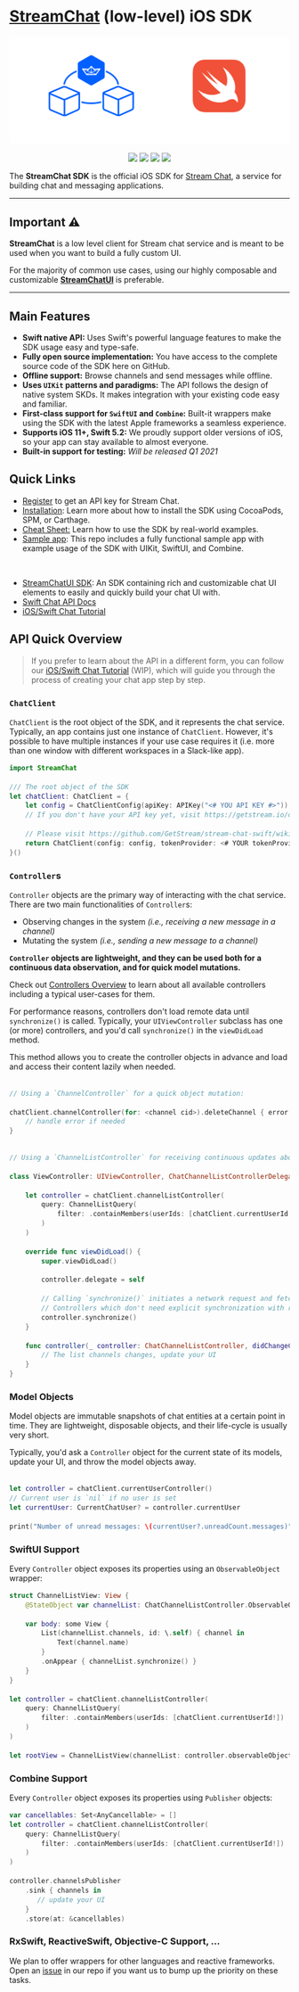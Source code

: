 # [StreamChat](https://getstream.io/chat/) (low-level) iOS SDK

<p align="center">
  <img src="https://github.com/GetStream/stream-chat-swift/blob/main/Documentation/Assets/Low%20Level%20SDK.png"/>
</p>

<p align="center">
  <a href="https://cocoapods.org/pods/StreamChat"><img src="https://img.shields.io/cocoapods/v/StreamChat.svg" /></a>
  <a href="https://swift.org"><img src="https://img.shields.io/badge/Swift-5.2-orange.svg" /></a>
  <a href="https://github.com/GetStream/stream-chat-swift/actions"><img src="https://github.com/GetStream/stream-chat-swift/workflows/CI/badge.svg" /></a>
  <a href="https://sonarcloud.io/summary/new_code?id=GetStream_stream-chat-swift"><img src="https://sonarcloud.io/api/project_badges/measure?project=GetStream_stream-chat-swift&metric=coverage" /></a>
</p>

The **StreamChat SDK**  is the official iOS SDK for [Stream Chat](https://getstream.io/chat), a service for building chat and messaging applications.

---

## Important ⚠️

**StreamChat** is a low level client for Stream chat service and is meant to be used when you want to build a fully custom UI.

For the majority of common use cases, using our highly composable and customizable [**StreamChatUI**](https://github.com/GetStream/stream-chat-swift/tree/main) is preferable.

---

## Main Features

- **Swift native API:** Uses Swift's powerful language features to make the SDK usage easy and type-safe.
- **Fully open source implementation:** You have access to the complete source code of the SDK here on GitHub.
- **Offline support:** Browse channels and send messages while offline.
- **Uses `UIKit` patterns and paradigms:** The API follows the design of native system SKDs. It makes integration with your existing code easy and familiar.
- **First-class support for `SwiftUI` and `Combine`:** Built-it wrappers make using the SDK with the latest Apple frameworks a seamless experience.
- **Supports iOS 11+, Swift 5.2:** We proudly support older versions of iOS, so your app can stay available to almost everyone.
- **Built-in support for testing:** _Will be released Q1 2021_

## **Quick Links**

* [Register](https://getstream.io/chat/trial/) to get an API key for Stream Chat.
* [Installation](https://github.com/GetStream/stream-chat-swift/blob/main/Documentation/Installation.MD): Learn more about how to install the SDK using CocoaPods, SPM, or Carthage.
* [Cheat Sheet:](https://github.com/GetStream/stream-chat-swift/wiki/Cheat-Sheett) Learn how to use the SDK by real-world examples.
* [Sample app](https://github.com/GetStream/stream-chat-swift/tree/master/Example): This repo includes a fully functional sample app with example usage of the SDK with UIKit, SwiftUI, and Combine.

&nbsp;

* [StreamChatUI SDK](https://github.com/GetStream/stream-chat-swift/tree/main): An SDK containing rich and customizable chat UI elements to easily and quickly build your chat UI with.
* [Swift Chat API Docs](https://github.com/GetStream/stream-chat-swift/wiki)
* [iOS/Swift Chat Tutorial](https://getstream.io/tutorials/ios-chat/)

## API Quick Overview

> If you prefer to learn about the API in a different form, you can follow our [iOS/Swift Chat Tutorial](https://getstream.io/tutorials/ios-chat/) (WIP), which will guide you through the process of creating your chat app step by step.

### `ChatClient`

`ChatClient` is the root object of the SDK, and it represents the chat service. Typically, an app contains just one instance of `ChatClient`. However, it's possible to have multiple instances if your use case requires it (i.e. more than one window with different workspaces in a Slack-like app).

```swift
import StreamChat

/// The root object of the SDK
let chatClient: ChatClient = {
    let config = ChatClientConfig(apiKey: APIKey("<# YOU API KEY #>"))
    // If you don't have your API key yet, visit https://getstream.io/chat/trial to get it for free.

    // Please visit https://github.com/GetStream/stream-chat-swift/wiki/Cheat-Sheet#creating-a-new-instance-of-chat-client for info on tokenProvider
    return ChatClient(config: config, tokenProvider: <# YOUR tokenProvider HERE #>)
}()
```

### `Controller`s

`Controller` objects are the primary way of interacting with the chat service. There are two main functionalities of `Controller`s:
  - Observing changes in the system _(i.e., receiving a new message in a channel)_
  - Mutating the system _(i.e., sending a new message to a channel)_

**`Controller` objects are lightweight, and they can be used both for a continuous data observation, and for quick model mutations.**

Check out [Controllers Overview](https://github.com/GetStream/stream-chat-swift/wiki/Controllers-Overview) to learn about all available controllers including a typical user-cases for them.

For performance reasons, controllers don't load remote data until `synchronize()` is called. Typically, your `UIViewController` subclass has one (or more) controllers, and you'd call `synchronize()` in the `viewDidLoad` method.

This method allows you to create the controller objects in advance and load and access their content lazily when needed.

```swift

// Using a `ChannelController` for a quick object mutation:

chatClient.channelController(for: <channel cid>).deleteChannel { error in
    // handle error if needed
}

```

```swift

// Using a `ChannelListController` for receiving continuous updates about available channels:

class ViewController: UIViewController, ChatChannelListControllerDelegate {

    let controller = chatClient.channelListController(
        query: ChannelListQuery(
            filter: .containMembers(userIds: [chatClient.currentUserId!])
        )
    )

    override func viewDidLoad() {
        super.viewDidLoad()

        controller.delegate = self

        // Calling `synchronize()` initiates a network request and fetches the latest version of the data.
        // Controllers which don't need explicit synchronization with remote servers don't have the `synchronize()` method.
        controller.synchronize()
    }

    func controller(_ controller: ChatChannelListController, didChangeChannels changes: [ListChange<ChatChannel>]) {
        // The list channels changes, update your UI
    }
}
```

### Model Objects

Model objects are immutable snapshots of chat entities at a certain point in time. They are lightweight, disposable objects, and their life-cycle is usually very short.

Typically, you'd ask a `Controller` object for the current state of its models, update your UI, and throw the model objects away.

```swift

let controller = chatClient.currentUserController()
// Current user is `nil` if no user is set
let currentUser: CurrentChatUser? = controller.currentUser

print("Number of unread messages: \(currentUser?.unreadCount.messages)")

```

### SwiftUI Support

Every `Controller` object exposes its properties using an `ObservableObject` wrapper:

```swift
struct ChannelListView: View {
    @StateObject var channelList: ChatChannelListController.ObservableObject

    var body: some View {
        List(channelList.channels, id: \.self) { channel in
            Text(channel.name)
        }
        .onAppear { channelList.synchronize() }
    }
}

let controller = chatClient.channelListController(
    query: ChannelListQuery(
        filter: .containMembers(userIds: [chatClient.currentUserId!])
    )
)

let rootView = ChannelListView(channelList: controller.observableObject)
```

### Combine Support

Every `Controller` object exposes its properties using `Publisher` objects:

```swift
var cancellables: Set<AnyCancellable> = []
let controller = chatClient.channelListController(
    query: ChannelListQuery(
        filter: .containMembers(userIds: [chatClient.currentUserId!])
    )
)

controller.channelsPublisher
    .sink { channels in
       // update your UI
    }
    .store(at: &cancellables)
```

### RxSwift, ReactiveSwift, Objective-C Support, ...

We plan to offer wrappers for other languages and reactive frameworks. Open an [issue](https://github.com/GetStream/stream-chat-swift/issues) in our repo if you want us to bump up the priority on these tasks.
